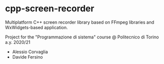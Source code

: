 # cpp-screen-recorder

Multiplatform C++ screen recorder library based on FFmpeg libraries and WxWidgets-based application.

Project for the "Programmazione di sistema" course @ Politecnico di Torino a.y. 2020/21

- Alessio Corvaglia
- Davide Fersino
